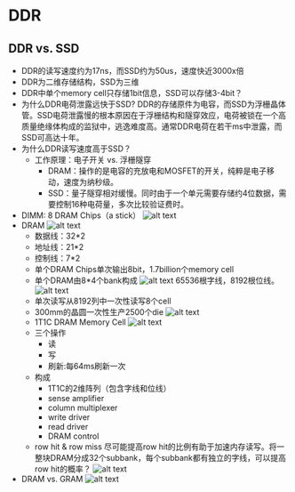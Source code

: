 # DDR

## DDR vs. SSD
- DDR的读写速度约为17ns，而SSD约为50us，速度快近3000x倍
- DDR为二维存储结构，SSD为三维
- DDR中单个memory cell只存储1bit信息，SSD可以存储3-4bit？
- 为什么DDR电荷泄露远快于SSD?
DDR的存储原件为电容，而SSD为浮栅晶体管。SSD电荷泄露慢的根本原因在于浮栅结构和隧穿效应，电荷被锁在一个高质量绝缘体构成的监狱中，逃逸难度高。通常DDR电荷在若干ms中泄露，而SSD可高达十年。
- 为什么DDR读写速度高于SSD？
    - 工作原理：电子开关 vs. 浮栅隧穿
        - DRAM：操作的是电容的充放电和MOSFET的开关，纯粹是电子移动，速度为纳秒级。
        - SSD：量子隧穿相对缓慢。同时由于一个单元需要存储约4位数据，需要控制16种电荷量，多次比较验证费时。
- DIMM: 8 DRAM Chips（a stick）
![alt text](image-1.png)
- DRAM 
![alt text](image.png)  
    - 数据线：32*2
    - 地址线：21*2
    - 控制线：7*2
    - 单个DRAM Chips单次输出8bit，1.7billion个memory cell
    - 单个DRAM由8*4个bank构成 
    ![alt text](image-2.png)
    65536根字线，8192根位线。 
    ![alt text](image-3.png)
    - 单次读写从8192列中一次性读写8个cell
    - 300mm的晶圆一次性生产2500个die
    ![alt text](image-4.png)
    - 1T1C DRAM Memory Cell
    ![alt text](image-6.png)
    - 三个操作
        - 读
        - 写
        - 刷新:每64ms刷新一次
    - 构成
        - 1T1C的2维阵列（包含字线和位线）
        - sense amplifier
        - column multiplexer
        - write driver
        - read driver
        - DRAM control
    - row hit & row miss
    尽可能提高row hit的比例有助于加速内存读写。将一整块DRAM分成32个subbank，每个subbank都有独立的字线，可以提高row hit的概率？ 
    ![alt text](image-7.png)
- DRAM vs. GRAM
![alt text](image-8.png)